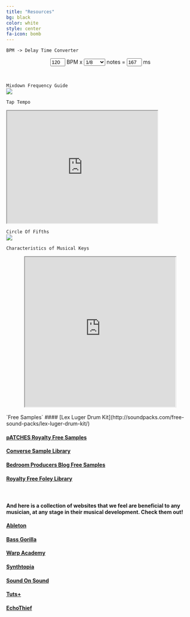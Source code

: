 ```yaml
---
title: "Resources"
bg: black
color: white
style: center
fa-icon: bomb
---
```

`BPM -> Delay Time Converter`
<br>
<script type="text/javascript" src="https://www.guitar9.com/js/delaytime.js"></script>
<center>
<form name="convert_delay" method="post" action="delay-time-calculator" class="lite-background">
<div>
<input class="converterformfield border-inset" onkeyup="convert_bpm_ms()" maxlength="3" size="6" value="120" name="bpm" style="width: 40px; display: inline" />
          BPM x
<select onchange="convert_bpm_ms()" name="subdivision" class="border-inset">
            <option value="0.25"> 1/1
            </option><option value="0.333333333333333333333"> 1/2.
            </option><option value="0.5"> 1/2
            </option><option value=".75"> 1/2T
            </option><option value="0.666666666666666666666"> 1/4.
            </option><option value="1"> 1/4
            </option><option value="1.5"> 1/4T
            </option><option value="1.333333333333333333333"> 1/8.
            </option><option value="2" selected> 1/8
            </option><option value="3"> 1/8T
            </option><option value="2.666666666666666666666"> 1/16.
            </option><option value="4"> 1/16
            </option><option value="6"> 1/16T
            </option><option value="5.333333333333333333333"> 1/32.
            </option><option value="8"> 1/32
            </option><option value="12"> 1/32T
          </option></select>
          notes =
<input class="converterformfield border-inset" onkeyup="ms_to_bpm()" maxlength="4" size="6" value="167" name="ms" style="width: 40px; display: inline" />
          ms
      </div>
        </form>
</center>
<br>

`Mixdown Frequency Guide`
<br>
<img src="http://www.acesandeighths.com/pictures/studio/main_chart.png">

`Tap Tempo`
<br>
<iframe width="80%" height="300" src="http://www.all8.com/tools/bpm.htm"></iframe>
<br>

`Circle Of Fifths`
<br>
<img src="https://s-media-cache-ak0.pinimg.com/564x/2b/fd/f7/2bfdf7f761ee8bbd63ecbb55cf8bd393.jpg">

`Characteristics of Musical Keys`
<br>
<center>
 <iframe width="80%" height ="400" src="http://www.biteyourownelbow.com/keychar.htm"></iframe>
 </center>

<br>
`Free Samples`
#### [Lex Luger Drum Kit](http://soundpacks.com/free-sound-packs/lex-luger-drum-kit/)

#### [pATCHES Royalty Free Samples](https://patchesmusic.squarespace.com/samples/)

#### [Converse Sample Library](https://www.conversesamplelibrary.com/)

#### [Bedroom Producers Blog Free Samples](http://bedroomproducersblog.com/free-samples/)

#### [Royalty Free Foley Library](https://www.freesound.org/)

<br>

#### And here is a collection of websites that we feel are beneficial to any musician, at any stage in their musical development. Check them out!

#### [Ableton](http://www.ableton.com)

#### [Bass Gorilla](http://www.bassgorilla.com)

#### [Warp Academy](http://www.warpacademy.com)

#### [Synthtopia](http://www.synthtopia.com/)

#### [Sound On Sound](http://www.soundonsound.com/)

#### [Tuts+](http://music.tutsplus.com/)  

#### [EchoThief](http://www.echothief.com/)
